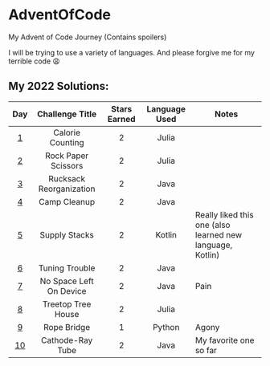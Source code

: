 # AdventOfCode
 My Advent of Code Journey (Contains spoilers)
 
 I will be trying to use a variety of languages. And please forgive me for my terrible code 😩

## My 2022 Solutions:

| Day | Challenge Title | Stars Earned | Language Used | Notes |
|:---:|:---------------:|:------------:|:-------------:| ----- |
| [1](../AdventOfCode/2022/Day1/Main.jl) | Calorie Counting  | 2 | Julia | |
| [2](../AdventOfCode/2022/Day2/Main.jl) | Rock Paper Scissors | 2 | Julia | |
| [3](../AdventOfCode/2022/Day3/Main.java) | Rucksack Reorganization | 2 | Java | |
| [4](../AdventOfCode/2022/Day4/Main.java) | Camp Cleanup | 2 | Java | |
| [5](../AdventOfCode/2022/Day5/Main.kt) | Supply Stacks | 2 | Kotlin | Really liked this one (also learned new language, Kotlin) |
| [6](../AdventOfCode/2022/Day6/Main.java) | Tuning Trouble | 2 | Java | |
| [7](../AdventOfCode/2022/Day7/Main.java) | No Space Left On Device | 2 | Java | Pain |
| [8](../AdventOfCode/2022/Day8/Main.jl) | Treetop Tree House | 2 | Julia | |
| [9](../AdventOfCode/2022/Day9/Main.py) | Rope Bridge | 1 | Python | Agony |
| [10](../AdventOfCode/2022/Day10/Main.java) | Cathode-Ray Tube | 2 | Java | My favorite one so far |
